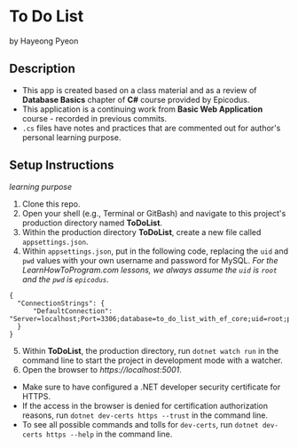 # To Do List 
by Hayeong Pyeon

## Description
- This app is created based on a class material and as a review of **Database Basics** chapter of **C#** course provided by Epicodus.
- This application is a continuing work from **Basic Web Application** course - recorded in previous commits.  
- `.cs` files have notes and practices that are commented out for author's personal learning purpose. 

## Setup Instructions
*learning purpose*
1. Clone this repo.
2. Open your shell (e.g., Terminal or GitBash) and navigate to this project's production directory named **ToDoList**. 
3. Within the production directory **ToDoList**, create a new file called `appsettings.json`.
4. Within `appsettings.json`, put in the following code, replacing the `uid` and `pwd` values with your own username and password for MySQL. *For the LearnHowToProgram.com lessons, we always assume the `uid` is `root` and the `pwd` is `epicodus`.*
```
{
  "ConnectionStrings": {
      "DefaultConnection": "Server=localhost;Port=3306;database=to_do_list_with_ef_core;uid=root;pwd=epicodus;"
  }
}
```
5. Within **ToDoList**, the production directory, run `dotnet watch run` in the command line to start the project in development mode with a watcher.
6. Open the browser to _https://localhost:5001_. 
- Make sure to have configured a .NET developer security certificate for HTTPS.
- If the access in the browser is denied for certification authorization reasons, run `dotnet dev-certs https --trust` in the command line. 
- To see all possible commands and tolls for `dev-certs`, run `dotnet dev-certs https --help` in the command line. 